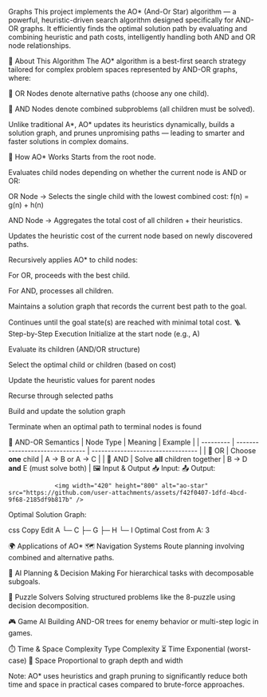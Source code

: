 Graphs
This project implements the AO* (And-Or Star) algorithm — a powerful, heuristic-driven search algorithm designed specifically for AND-OR graphs. It efficiently finds the optimal solution path by evaluating and combining heuristic and path costs, intelligently handling both AND and OR node relationships.

🚀 About This Algorithm
The AO* algorithm is a best-first search strategy tailored for complex problem spaces represented by AND-OR graphs, where:

🔄 OR Nodes denote alternative paths (choose any one child).

🔗 AND Nodes denote combined subproblems (all children must be solved).

Unlike traditional A*, AO* updates its heuristics dynamically, builds a solution graph, and prunes unpromising paths — leading to smarter and faster solutions in complex domains.

🧠 How AO* Works
Starts from the root node.

Evaluates child nodes depending on whether the current node is AND or OR:

OR Node → Selects the single child with the lowest combined cost:
f(n) = g(n) + h(n)

AND Node → Aggregates the total cost of all children + their heuristics.

Updates the heuristic cost of the current node based on newly discovered paths.

Recursively applies AO* to child nodes:

For OR, proceeds with the best child.

For AND, processes all children.

Maintains a solution graph that records the current best path to the goal.

Continues until the goal state(s) are reached with minimal total cost.
🪜 Step-by-Step Execution
Initialize at the start node (e.g., A)

Evaluate its children (AND/OR structure)

Select the optimal child or children (based on cost)

Update the heuristic values for parent nodes

Recurse through selected paths

Build and update the solution graph

Terminate when an optimal path to terminal nodes is found

📌 AND-OR Semantics
| Node Type | Meaning                         | Example                           |
| --------- | ------------------------------- | --------------------------------- |
| 🔄 OR     | Choose **one** child            | A → B or A → C                    |
| 🔗 AND    | Solve **all** children together | B → D **and** E (must solve both) |
🖼️ Input & Output
📥 Input:
📤 Output:

                 <img width="420" height="800" alt="ao-star" src="https://github.com/user-attachments/assets/f42f0407-1dfd-4bcd-9f68-2185df9b817b" />

Optimal Solution Graph:

css
Copy
Edit
A
  └─ C
       ├─ G
       ├─ H
       └─ I
Optimal Cost from A: 3

🌍 Applications of AO*
🗺️ Navigation Systems
Route planning involving combined and alternative paths.

🤖 AI Planning & Decision Making
For hierarchical tasks with decomposable subgoals.

🧩 Puzzle Solvers
Solving structured problems like the 8-puzzle using decision decomposition.

🎮 Game AI
Building AND-OR trees for enemy behavior or multi-step logic in games.

⏱️ Time & Space Complexity
Type	Complexity
⏳ Time	Exponential (worst-case)
💾 Space	Proportional to graph depth and width

Note: AO* uses heuristics and graph pruning to significantly reduce both time and space in practical cases compared to brute-force approaches.


